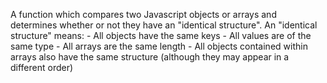 A function which compares two Javascript objects or arrays and determines whether or not they have an "identical structure".  An "identical structure" means:
       - All objects have the same keys
       - All values are of the same type
       - All arrays are the same length
       - All objects contained within arrays also have the same structure (although they may appear in a different order)
